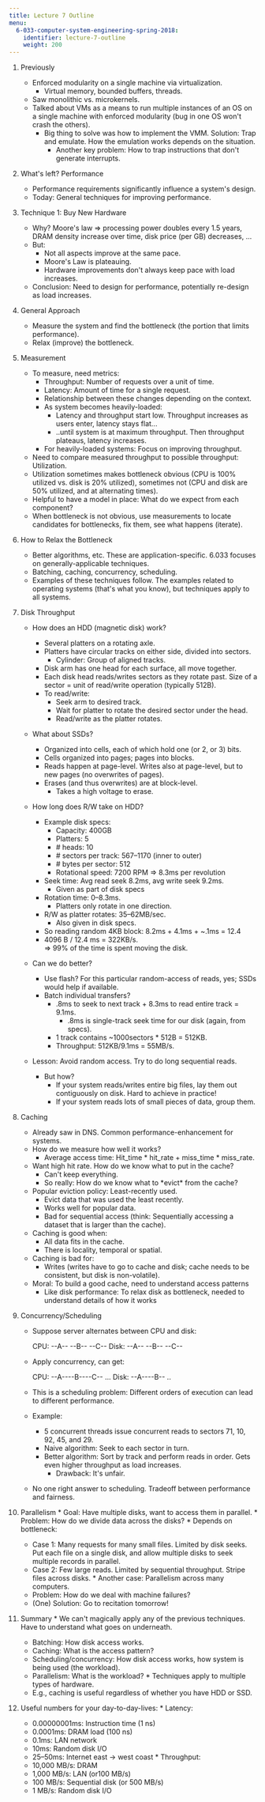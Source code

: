 ```yaml
---
title: Lecture 7 Outline
menu:
  6-033-computer-system-engineering-spring-2018:
    identifier: lecture-7-outline
    weight: 200
---
```

1.  Previously
    *   Enforced modularity on a single machine via virtualization.
        *   Virtual memory, bounded buffers, threads.
    *   Saw monolithic vs. microkernels.
    *   Talked about VMs as a means to run multiple instances of an OS on a single machine with enforced modularity (bug in one OS won't crash the others).
        *   Big thing to solve was how to implement the VMM. Solution: Trap and emulate. How the emulation works depends on the situation.
            *   Another key problem: How to trap instructions that don't generate interrupts.
2.  What's left? Performance
    *   Performance requirements significantly influence a system's design.
    *   Today: General techniques for improving performance.
3.  Technique 1: Buy New Hardware
    *   Why? Moore's law => processing power doubles every 1.5 years, DRAM density increase over time, disk price (per GB) decreases, ...
    *   But:
        *   Not all aspects improve at the same pace.
        *   Moore's Law is plateauing.
        *   Hardware improvements don't always keep pace with load increases.
    *   Conclusion: Need to design for performance, potentially re-design as load increases.
4.  General Approach
    *   Measure the system and find the bottleneck (the portion that limits performance).
    *   Relax (improve) the bottleneck.
5.  Measurement
    *   To measure, need metrics:
        *   Throughput: Number of requests over a unit of time.
        *   Latency: Amount of time for a single request.
        *   Relationship between these changes depending on the context.
        *   As system becomes heavily-loaded:
            *   Latency and throughput start low. Throughput increases as users enter, latency stays flat...
            *   ..until system is at maximum throughput. Then throughput plateaus, latency increases.
        *   For heavily-loaded systems: Focus on improving throughput.
    *   Need to compare measured throughput to possible throughput: Utilization.
    *   Utilization sometimes makes bottleneck obvious (CPU is 100% utilized vs. disk is 20% utilized), sometimes not (CPU and disk are 50% utilized, and at alternating times).
    *   Helpful to have a model in place: What do we expect from each component?
    *   When bottleneck is not obvious, use measurements to locate candidates for bottlenecks, fix them, see what happens (iterate).
6.  How to Relax the Bottleneck
    *   Better algorithms, etc. These are application-specific. 6.033 focuses on generally-applicable techniques.
    *   Batching, caching, concurrency, scheduling.
    *   Examples of these techniques follow. The examples related to operating systems (that's what you know), but techniques apply to all systems.
7.  Disk Throughput
    
    *   How does an HDD (magnetic disk) work?
        *   Several platters on a rotating axle.
        *   Platters have circular tracks on either side, divided into sectors.
            *   Cylinder: Group of aligned tracks.
        *   Disk arm has one head for each surface, all move together.
        *   Each disk head reads/writes sectors as they rotate past. Size of a sector = unit of read/write operation (typically 512B).
        *   To read/write:
            *   Seek arm to desired track.
            *   Wait for platter to rotate the desired sector under the head.
            *   Read/write as the platter rotates.
    *   What about SSDs?
        *   Organized into cells, each of which hold one (or 2, or 3) bits.
        *   Cells organized into pages; pages into blocks.
        *   Reads happen at page-level. Writes also at page-level, but to new pages (no overwrites of pages).
        *   Erases (and thus overwrites) are at block-level.
            *   Takes a high voltage to erase.
    *   How long does R/W take on HDD?
        *   Example disk specs:
            *   Capacity: 400GB
            *   Platters: 5
            *   \# heads: 10
            *   \# sectors per track: 567–1170 (inner to outer)
            *   \# bytes per sector: 512
            *   Rotational speed: 7200 RPM => 8.3ms per revolution
        *   Seek time: Avg read seek 8.2ms, avg write seek 9.2ms.
            *   Given as part of disk specs
        *   Rotation time: 0–8.3ms.
            *   Platters only rotate in one direction.
        *   R/W as platter rotates: 35–62MB/sec.
            *   Also given in disk specs.
        *   So reading random 4KB block: 8.2ms + 4.1ms + ~.1ms = 12.4
        *   4096 B / 12.4 ms = 322KB/s.  
            \=> 99% of the time is spent moving the disk.
    
    *   Can we do better?
        *   Use flash? For this particular random-access of reads, yes; SSDs would help if available.
        *   Batch individual transfers?
            *   .8ms to seek to next track + 8.3ms to read entire track = 9.1ms.
                *   .8ms is single-track seek time for our disk (again, from specs).
            *   1 track contains ~1000sectors \* 512B = 512KB.
            *   Throughput: 512KB/9.1ms = 55MB/s.
    *   Lesson: Avoid random access. Try to do long sequential reads.
        *   But how?
            *   If your system reads/writes entire big files, lay them out contiguously on disk. Hard to achieve in practice!
            *   If your system reads lots of small pieces of data, group them.
8.  Caching
    *   Already saw in DNS. Common performance-enhancement for systems.
    *   How do we measure how well it works?
        *   Average access time: Hit\_time \* hit\_rate + miss\_time \* miss\_rate.
    *   Want high hit rate. How do we know what to put in the cache?
        *   Can't keep everything.
        *   So really: How do we know what to \*evict\* from the cache?
    *   Popular eviction policy: Least-recently used.
        *   Evict data that was used the least recently.
        *   Works well for popular data.
        *   Bad for sequential access (think: Sequentially accessing a dataset that is larger than the cache).
    *   Caching is good when:
        *   All data fits in the cache.
        *   There is locality, temporal or spatial.
    *   Caching is bad for:
        *   Writes (writes have to go to cache and disk; cache needs to be consistent, but disk is non-volatile).
    *   Moral: To build a good cache, need to understand access patterns
        *   Like disk performance: To relax disk as bottleneck, needed to understand details of how it works
9.  Concurrency/Scheduling
    *   Suppose server alternates between CPU and disk:
        
         CPU: --A--     --B--     --C--
         Disk:     --A--     --B--     --C--
        
    *   Apply concurrency, can get:
        
         CPU: --A----B----C-- ...
         Disk:     --A----B-- ..
        
    *   This is a scheduling problem: Different orders of execution can lead to different performance.
    *   Example:
        *   5 concurrent threads issue concurrent reads to sectors 71, 10, 92, 45, and 29.
        *   Naive algorithm: Seek to each sector in turn.
        *   Better algorithm: Sort by track and perform reads in order. Gets even higher throughput as load increases.
            *   Drawback: It's unfair.
    *   No one right answer to scheduling. Tradeoff between performance and fairness.
10.  Parallelism
    *   Goal: Have multiple disks, want to access them in parallel.
    *   Problem: How do we divide data across the disks?
    *   Depends on bottleneck:
        *   Case 1: Many requests for many small files. Limited by disk seeks. Put each file on a single disk, and allow multiple disks to seek multiple records in parallel.
        *   Case 2: Few large reads. Limited by sequential throughput. Stripe files across disks.
    *   Another case: Parallelism across many computers.
        *   Problem: How do we deal with machine failures?
        *   (One) Solution: Go to recitation tomorrow!
11.  Summary
    *   We can't magically apply any of the previous techniques. Have to understand what goes on underneath.
        *   Batching: How disk access works.
        *   Caching: What is the access pattern?
        *   Scheduling/concurrency: How disk access works, how system is being used (the workload).
        *   Parallelism: What is the workload?
    *   Techniques apply to multiple types of hardware.
        *   E.g., caching is useful regardless of whether you have HDD or SSD.
12.  Useful numbers for your day-to-day-lives:
    *   Latency:
        *   0.00000001ms: Instruction time (1 ns)
        *   0.0001ms: DRAM load (100 ns)
        *   0.1ms: LAN network
        *   10ms: Random disk I/O
        *   25–50ms: Internet east -> west coast
    *   Throughput:
        *   10,000 MB/s: DRAM
        *   1,000 MB/s: LAN (or100 MB/s)
        *   100 MB/s: Sequential disk (or 500 MB/s)
        *   1 MB/s: Random disk I/O